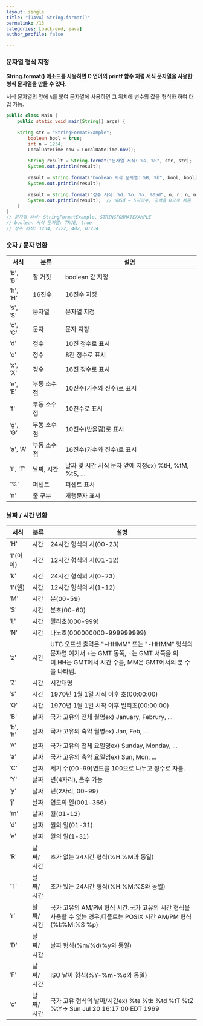 ```yaml
---
layout: single
title: "[JAVA] String.format()"
permalink: /13
categories: [back-end, java]
author_profile: false

---
```


### 문자열 형식 지정

**String.format() 메소드를 사용하면 C 언어의 printf 함수 처럼 서식 문자열을 사용한 형식 문자열을 만들 수 있다.**

서식 문자열의 앞에 `%`를 붙여 문자열에 사용하면 그 위치에 변수의 값을 형식화 하여 대입 가능.

```java
public class Main {
	public static void main(String[] args) {
    
	String str = "StringFormatExample";
        boolean bool = true;
        int n = 1234;
        LocalDateTime now = LocalDateTime.now();
        
        String result = String.format("문자열 서식: %s, %S", str, str);
        System.out.println(result);
        
        result = String.format("boolean 서식 문자열: %B, %b", bool, bool);
        System.out.println(result);
        
        result = String.format("정수 서식: %d, %o, %x, %05d", n, n, n, n); 
        System.out.println(result);  // %05d → 5자리수, 공백을 0으로 채움
	}
}
// 문자열 서식: StringFormatExample, STRINGFORMATEXAMPLE
// boolean 서식 문자열: TRUE, true
// 정수 서식: 1234, 2322, 4d2, 01234
```

### 숫자 / 문자 변환

| 서식 | 분류 | 설명 |
| --- | --- | --- |
| 'b', 'B' | 참 거짓 | boolean 값 지정 |
| 'h', 'H' | 16진수 | 16진수 지정 |
| 's', 'S' | 문자열 | 문자열 지정 |
| 'c', 'C' | 문자 | 문자 지정 |
| 'd' | 정수 | 10진 정수로 표시 |
| 'o' | 정수 | 8진 정수로 표시 |
| 'x', 'X' | 정수 | 16진 정수로 표시 |
| 'e', 'E' | 부동 소수점 | 10진수(가수와 진수)로 표시 |
| 'f' | 부동 소수점 | 10진수로 표시 |
| 'g', 'G' | 부동 소수점 | 10진수(반올림)로 표시 |
| 'a', 'A' | 부동 소수점 | 16진수(가수와 진수)로 표시 |
| 't', 'T' | 날짜, 시간 | 날짜 및 시간 서식 문자 앞에 지정ex) %tH, %tM, %tS, ... |
| '%' | 퍼센트 | 퍼센트 표시 |
| 'n' | 줄 구분 | 개행문자 표시 |

### 날짜 / 시간 변환

| 서식 | 분류 | 설명 |
| --- | --- | --- |
| 'H' | 시간 | 24시간 형식의 시(00-23) |
| 'I'(아이) | 시간 | 12시간 형식의 시(01-12) |
| 'k' | 시간 | 24시간 형식의 시(0-23) |
| 'l'(엘) | 시간 | 12시간 형식의 시(1-12) |
| 'M' | 시간 | 분(00-59) |
| 'S' | 시간 | 분초(00-60) |
| 'L' | 시간 | 밀리초(000-999) |
| 'N' | 시간 | 나노초(000000000-999999999) |
| 'z' | 시간 | UTC 오프셋.출력은 "+HHMM" 또는 "-HHMM" 형식의 문자열.여기서 +는 GMT 동쪽, -는 GMT 서쪽을 의미.HH는 GMT에서 시간 수를, MM은 GMT에서의 분 수를 나타냄. |
| 'Z' | 시간 | 시간대명 |
| 's' | 시간 | 1970년 1월 1일 시작 이후 초(00:00:00) |
| 'Q' | 시간 | 1970년 1월 1일 시작 이후 밀리초(00:00:00) |
| 'B' | 날짜 | 국가 고유의 전체 월명ex) January, Februry, ... |
| 'b', 'h' | 날짜 | 국가 고유의 축약 월명ex) Jan, Feb, ... |
| 'A' | 날짜 | 국가 고유의 전체 요일명ex) Sunday, Monday, ... |
| 'a' | 날짜 | 국가 고유의 축약 요일명ex) Sun, Mon, ... |
| 'C' | 날짜 | 세기 수(00-99)연도를 100으로 나누고 정수로 자름. |
| 'Y' | 날짜 | 년(4자리), 음수 가능 |
| 'y' | 날짜 | 년(2자리, 00-99) |
| 'j' | 날짜 | 연도의 일(001-366) |
| 'm' | 날짜 | 월(01-12) |
| 'd' | 날짜 | 월의 일(01-31) |
| 'e' | 날짜 | 월의 일(1-31) |
| 'R' | 날짜/시간 | 초가 없는 24시간 형식(%H:%M과 동일) |
| 'T' | 날짜/시간 | 초가 있는 24시간 형식(%H:%M:%S와 동일) |
| 'r' | 날짜/시간 | 국가 고유의 AM/PM 형식 시간.국가 고유의 시간 형식을 사용할 수 없는 경우,디폴트는 POSIX 시간 AM/PM 형식(%I:%M:%S %p) |
| 'D' | 날짜/시간 | 날짜 형식(%m/%d/%y와 동일) |
| 'F' | 날짜/시간 | ISO 날짜 형식(%Y-%m-%d와 동일) |
| 'c' | 날짜/시간 | 국가 고유 형식의 날짜/시간ex) %ta %tb %td %tT %tZ %tY→ Sun Jul 20 16:17:00 EDT 1969 |
